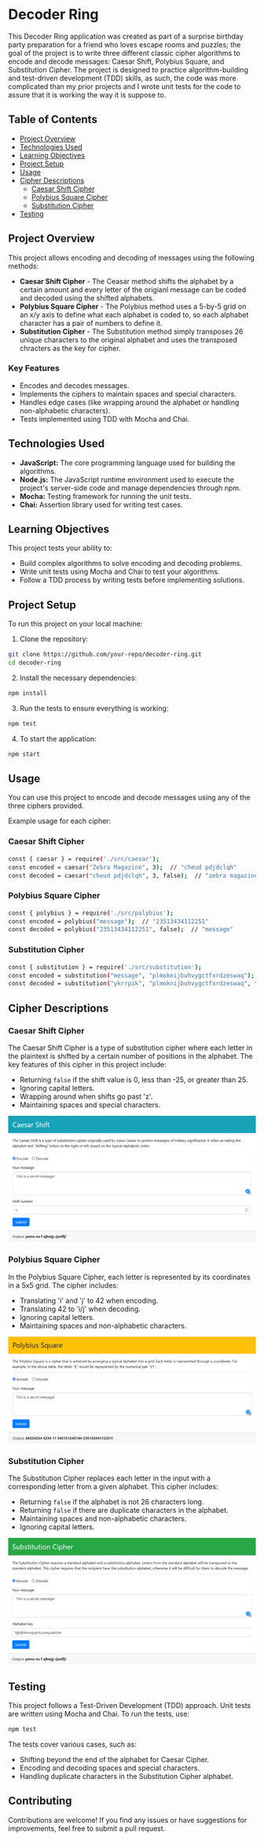 # Decoder Ring

This Decoder Ring application was created as part of a surprise birthday party preparation for a friend who loves escape rooms and puzzles; the goal of the project is to write 
three different classic cipher algorithms to encode and decode messages: Caesar Shift, Polybius Square, and Substitution Cipher.
The project is designed to practice algorithm-building and test-driven development (TDD) skills, as such, the code was more complicated than my prior projects
and I wrote unit tests for the code to assure that it is working the way it is suppose to.  
 
## Table of Contents

- [Project Overview](#project-overview)
- [Technologies Used](#technologies-used)
- [Learning Objectives](#learning-objectives)
- [Project Setup](#project-setup)
- [Usage](#usage)
- [Cipher Descriptions](#cipher-descriptions)
  - [Caesar Shift Cipher](#caesar-shift-cipher)
  - [Polybius Square Cipher](#polybius-square-cipher)
  - [Substitution Cipher](#substitution-cipher)
- [Testing](#testing)


## Project Overview

This project allows encoding and decoding of messages using the following methods:
- **Caesar Shift Cipher** - The Ceasar method shifts the alphabet by a certain amount and every letter of the origianl message can be coded and decoded using the shifted alphabets.
- **Polybius Square Cipher** - The Polybius method uses a 5-by-5 grid on an x/y axis to define what each alphabet is coded to, so each alphabet 
character has a pair of numbers to define it. 
- **Substitution Cipher** - The Substitution method simply transposes 26 unique characters to the original alphabet and 
uses the transposed chracters as the key for cipher.

### Key Features
- Encodes and decodes messages.
- Implements the ciphers to maintain spaces and special characters.
- Handles edge cases (like wrapping around the alphabet or handling non-alphabetic characters).
- Tests implemented using TDD with Mocha and Chai.

## Technologies Used
  + **JavaScript:** The core programming language used for building the algorithms.
  + **Node.js:** The JavaScript runtime environment used to execute the project's server-side code and manage dependencies through npm.
  + **Mocha:** Testing framework for running the unit tests.
  + **Chai:** Assertion library used for writing test cases.
## Learning Objectives

This project tests your ability to:
- Build complex algorithms to solve encoding and decoding problems.
- Write unit tests using Mocha and Chai to test your algorithms.
- Follow a TDD process by writing tests before implementing solutions.

## Project Setup

To run this project on your local machine:

1. Clone the repository:
```bash
git clone https://github.com/your-repo/decoder-ring.git
cd decoder-ring
```
2. Install the necessary dependencies:
  ```bash
  npm install
  ```
3. Run the tests to ensure everything is working:
  ```bash
  npm test
  ```
4. To start the application:
 ```bash
 npm start
```
## Usage
You can use this project to encode and decode messages using any of the three ciphers provided.

Example usage for each cipher:

### Caesar Shift Cipher
  ```bash
  const { caesar } = require('./src/caesar');
  const encoded = caesar("Zebra Magazine", 3);  // "cheud pdjdclqh"
  const decoded = caesar("cheud pdjdclqh", 3, false);  // "zebra magazine"
  ```

### Polybius Square Cipher
```bash
const { polybius } = require('./src/polybius');
const encoded = polybius("message");  // "23513434112251"
const decoded = polybius("23513434112251", false);  // "message"
```

### Substitution Cipher
```bash
const { substitution } = require('./src/substitution');
const encoded = substitution("message", "plmoknijbuhvygctfxrdzeswaq");  // "ykrrpik"
const decoded = substitution("ykrrpik", "plmoknijbuhvygctfxrdzeswaq", false);  // "message"
```

## Cipher Descriptions
### Caesar Shift Cipher
  The Caesar Shift Cipher is a type of substitution cipher where each letter in the plaintext is shifted by a certain number of positions in the alphabet. The key features of this cipher in this project include:

  + Returning `false` if the shift value is 0, less than -25, or greater than 25.
  + Ignoring capital letters.
  + Wrapping around when shifts go past 'z'.
  + Maintaining spaces and special characters.
    
![Ceasar Shift Cipher Screenshot](screenshots/caesarShiftCipher.png)

### Polybius Square Cipher
In the Polybius Square Cipher, each letter is represented by its coordinates in a 5x5 grid. The cipher includes:

  + Translating 'i' and 'j' to 42 when encoding.
  + Translating 42 to 'i/j' when decoding.
  + Ignoring capital letters.
  + Maintaining spaces and non-alphabetic characters.

![Polybius Square Cipher Screenshot](screenshots/polybiusSquareCipher.png)

### Substitution Cipher
The Substitution Cipher replaces each letter in the input with a corresponding letter from a given alphabet. This cipher includes:

  + Returning `false` if the alphabet is not 26 characters long.
  + Returning `false` if there are duplicate characters in the alphabet.
  + Maintaining spaces and non-alphabetic characters.
  + Ignoring capital letters.

![Substitution Cipher Screenshot](screenshots/substitutionCipher.png)

## Testing
This project follows a Test-Driven Development (TDD) approach. Unit tests are written using Mocha and Chai. To run the tests, use:
  ```bash
  npm test
```
The tests cover various cases, such as:

  + Shifting beyond the end of the alphabet for Caesar Cipher.
  + Encoding and decoding spaces and special characters.
  + Handling duplicate characters in the Substitution Cipher alphabet.

## Contributing
Contributions are welcome! If you find any issues or have suggestions for improvements, feel free to submit a pull request.
